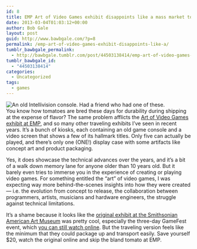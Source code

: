```yaml
---
id: 8
title: EMP Art of Video Games exhibit disappoints like a mass market tomato
date: 2013-03-04T01:03:12+00:00
author: Bob Gale
layout: post
guid: http://www.bawbgale.com/?p=8
permalink: /emp-art-of-video-games-exhibit-disappoints-like-a/
tumblr_bawbgale_permalink:
  - http://bawbgale.tumblr.com/post/44503138414/emp-art-of-video-games-exhibit-disappoints-like-a
tumblr_bawbgale_id:
  - "44503138414"
categories:
  - Uncategorized
tags:
  - games
---
```

![An old Intellivision console. Had a friend who had one of these.](http://media.tumblr.com/73c5cca473c1db901404589b1a956c69/tumblr_inline_mj42la6wb41qz4rgp.jpg)  
You know how tomatoes are bred these days for durability during shipping at the expense of flavor? The same problem afflicts the [Art of Video Games exhibit at EMP](http://www.empmuseum.org/at-the-museum/current-exhibits/the-art-of-video-games.aspx), and so many other traveling exhibits I’ve seen in recent years. It’s a bunch of kiosks, each containing an old game console and a video screen that shows a few of its hallmark titles. Only five can actually be played, and there’s only one (ONE!) display case with some artifacts like concept art and product packaging.

Yes, it does showcase the technical advances over the years, and it’s a bit of a walk down memory lane for anyone older than 10 years old. But it barely even tries to immerse you in the experience of creating or playing video games. For something entitled the “art” of video games, I was expecting way more behind-the-scenes insights into how they were created — i.e. the evolution from concept to release, the collaboration between programmers, artists, musicians and hardware engineers, the struggle against technical limitations.

It’s a shame because it looks like the [original exhibit at the Smithsonian American Art Museum](http://americanart.si.edu/exhibitions/archive/2012/games/) was pretty cool, especially the three-day GameFest event, which [you can still watch online](http://americanart.si.edu/multimedia/webcasts/). But the traveling version feels like the minimum that they could package up and transport easily. Save yourself $20, watch the original online and skip the bland tomato at EMP.
